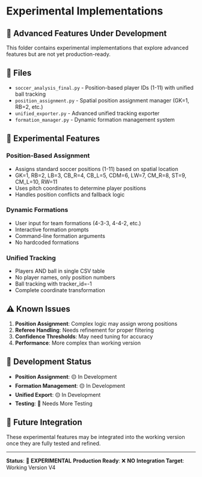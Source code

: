 # Experimental Implementations

## 🔬 **Advanced Features Under Development**

This folder contains experimental implementations that explore advanced features but are not yet production-ready.

## 📁 **Files**

- `soccer_analysis_final.py` - Position-based player IDs (1-11) with unified ball tracking
- `position_assignment.py` - Spatial position assignment manager (GK=1, RB=2, etc.)
- `unified_exporter.py` - Advanced unified tracking exporter
- `formation_manager.py` - Dynamic formation management system

## 🎯 **Experimental Features**

### **Position-Based Assignment**
- Assigns standard soccer positions (1-11) based on spatial location
- GK=1, RB=2, LB=3, CB_R=4, CB_L=5, CDM=6, LW=7, CM_R=8, ST=9, CM_L=10, RW=11
- Uses pitch coordinates to determine player positions
- Handles position conflicts and fallback logic

### **Dynamic Formations**
- User input for team formations (4-3-3, 4-4-2, etc.)
- Interactive formation prompts
- Command-line formation arguments
- No hardcoded formations

### **Unified Tracking**
- Players AND ball in single CSV table
- No player names, only position numbers
- Ball tracking with tracker_id=-1
- Complete coordinate transformation

## ⚠️ **Known Issues**

1. **Position Assignment**: Complex logic may assign wrong positions
2. **Referee Handling**: Needs refinement for proper filtering
3. **Confidence Thresholds**: May need tuning for accuracy
4. **Performance**: More complex than working version

## 🔧 **Development Status**

- **Position Assignment**: 🟡 In Development
- **Formation Management**: 🟡 In Development  
- **Unified Export**: 🟡 In Development
- **Testing**: 🔴 Needs More Testing

## 🚀 **Future Integration**

These experimental features may be integrated into the working version once they are fully tested and refined.

---

**Status**: 🔬 **EXPERIMENTAL**
**Production Ready**: ❌ **NO**
**Integration Target**: Working Version V4
